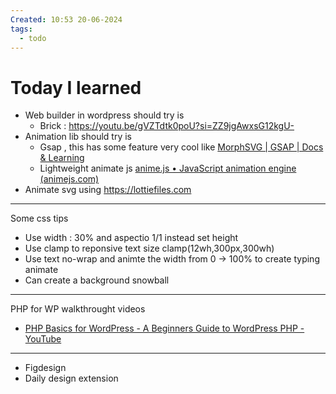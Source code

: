 ```yaml
---
Created: 10:53 20-06-2024
tags:
  - todo
---
```


# Today I learned 
- Web builder in wordpress should try is
	- Brick : https://youtu.be/gVZTdtk0poU?si=ZZ9jgAwxsG12kgU-
- Animation lib should try is
	- Gsap , this has some feature very cool like [MorphSVG | GSAP | Docs & Learning](https://gsap.com/docs/v3/Plugins/MorphSVGPlugin/)
	- Lightweight animate js [anime.js • JavaScript animation engine (animejs.com)](https://animejs.com/)
- Animate svg using https://lottiefiles.com

---
Some css tips
- Use width : 30% and aspectio 1/1 instead set height 
- Use clamp to reponsive text size clamp(12wh,300px,300wh)
- Use text no-wrap and animte the width from 0 -> 100% to create typing animate
- Can create a background snowball 

---
PHP for WP walkthrought videos 
- [PHP Basics for WordPress - A Beginners Guide to WordPress PHP - YouTube](https://www.youtube.com/watch?v=mgGAvq9hmyU&ab_channel=WebMonkey)

---
- Figdesign
- Daily design extension